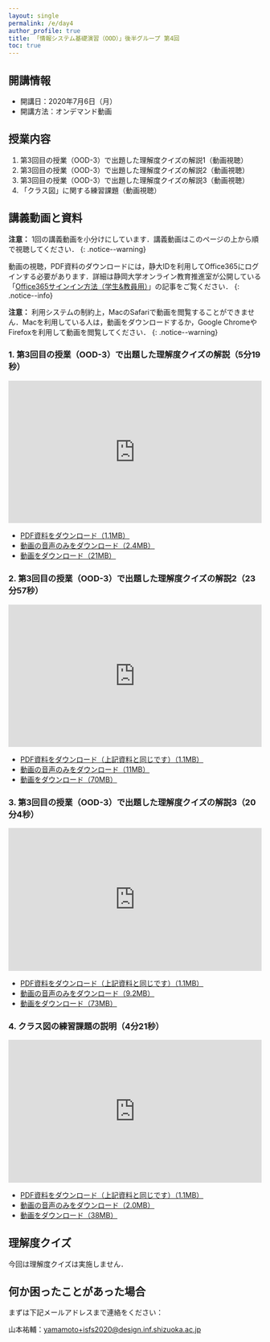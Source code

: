 ```yaml
---
layout: single
permalink: /e/day4
author_profile: true
title: 「情報システム基礎演習（OOD）」後半グループ 第4回
toc: true
---
```


## 開講情報

* 開講日：2020年7月6日（月）
* 開講方法：オンデマンド動画


## 授業内容

1. 第3回目の授業（OOD-3）で出題した理解度クイズの解説1（動画視聴）
2. 第3回目の授業（OOD-3）で出題した理解度クイズの解説2（動画視聴）
3. 第3回目の授業（OOD-3）で出題した理解度クイズの解説3（動画視聴）
4. 「クラス図」に関する練習課題（動画視聴）


## 講義動画と資料
**注意：** 1回の講義動画を小分けにしています．講義動画はこのページの上から順で視聴してください．
{: .notice--warning}

動画の視聴，PDF資料のダウンロードには，静大IDを利用してOffice365にログインする必要があります．詳細は静岡大学オンライン教育推進室が公開している「[Office365サインイン方法（学生&教員用）](https://wwp.shizuoka.ac.jp/online-education/office365%e3%82%b5%e3%82%a4%e3%83%b3%e3%82%a4%e3%83%b3%ef%bc%86-ms-stream%e8%a6%96%e8%81%b4%e6%96%b9%e6%b3%95%ef%bc%88%e5%ad%a6%e7%94%9f%e6%95%99%e5%93%a1%e7%94%a8%ef%bc%89/)」の記事をご覧ください．
{: .notice--info}

**注意：** 利用システムの制約上，MacのSafariで動画を閲覧することができません．Macを利用している人は，動画をダウンロードするか，Google ChromeやFirefoxを利用して動画を閲覧してください．
{: .notice--warning}


### 1. 第3回目の授業（OOD-3）で出題した理解度クイズの解説（5分19秒）

<div style='max-width: 640px'><div style='position: relative; padding-bottom: 56.25%; height: 0; overflow: hidden;'><iframe width="640" height="360" src="https://web.microsoftstream.com/embed/video/b0f5c6c6-8746-4424-8002-238797773f8f?autoplay=false&amp;showinfo=false" allowfullscreen style="border:none; position: absolute; top: 0; left: 0; right: 0; bottom: 0; height: 100%; max-width: 100%;"></iframe></div></div>

* [PDF資料をダウンロード（1.1MB）](https://scii-my.sharepoint.com/:b:/g/personal/yusuke_yamamoto_cii_shizuoka_ac_jp/EXDGAWWm4B9AhKrsBCL4nEoBvDZhkqZN_CxX_cVlta9h7A?e=vAL3dN)
* [動画の音声のみをダウンロード（2.4MB）](https://scii-my.sharepoint.com/:u:/g/personal/yusuke_yamamoto_cii_shizuoka_ac_jp/EZ3xXqtSoddJoSC41A_MjjIBlintWhzL8supvY0Wd-54cA?e=S8PPQU)
* [動画をダウンロード（21MB）](https://scii-my.sharepoint.com/:v:/g/personal/yusuke_yamamoto_cii_shizuoka_ac_jp/EbULYsCOABtOg0Ng-GjWhpkBUTPUlGsL4Q8-NIiuvz_Xeg?e=un4D9K)


### 2. 第3回目の授業（OOD-3）で出題した理解度クイズの解説2（23分57秒）

<div style='max-width: 640px'><div style='position: relative; padding-bottom: 56.25%; height: 0; overflow: hidden;'><iframe width="640" height="360" src="https://web.microsoftstream.com/embed/video/344fa9fc-d798-4472-b977-663f9df0313c?autoplay=false&amp;showinfo=false" allowfullscreen style="border:none; position: absolute; top: 0; left: 0; right: 0; bottom: 0; height: 100%; max-width: 100%;"></iframe></div></div>

* [PDF資料をダウンロード（上記資料と同じです）（1.1MB）](https://scii-my.sharepoint.com/:b:/g/personal/yusuke_yamamoto_cii_shizuoka_ac_jp/EXDGAWWm4B9AhKrsBCL4nEoBvDZhkqZN_CxX_cVlta9h7A?e=vAL3dN)
* [動画の音声のみをダウンロード（11MB）](https://scii-my.sharepoint.com/:u:/g/personal/yusuke_yamamoto_cii_shizuoka_ac_jp/EYKh2vJ4-5BNnhl_eJHc_RIBG_PEDx8oxa2gGaid4_zuVQ?e=6smfyo)
* [動画をダウンロード（70MB）](https://scii-my.sharepoint.com/:v:/g/personal/yusuke_yamamoto_cii_shizuoka_ac_jp/EfZVlvZ2kqhLuF5QO90X3a8BnDOwh_Juyg1pRaxRsq0VXw?e=1TkSgB)



### 3. 第3回目の授業（OOD-3）で出題した理解度クイズの解説3（20分4秒）

<div style='max-width: 640px'><div style='position: relative; padding-bottom: 56.25%; height: 0; overflow: hidden;'><iframe width="640" height="360" src="https://web.microsoftstream.com/embed/video/be385447-d9cd-46f8-856c-1af5aefe918b?autoplay=false&amp;showinfo=false" allowfullscreen style="border:none; position: absolute; top: 0; left: 0; right: 0; bottom: 0; height: 100%; max-width: 100%;"></iframe></div></div>

* [PDF資料をダウンロード（上記資料と同じです）（1.1MB）](https://scii-my.sharepoint.com/:b:/g/personal/yusuke_yamamoto_cii_shizuoka_ac_jp/EXDGAWWm4B9AhKrsBCL4nEoBvDZhkqZN_CxX_cVlta9h7A?e=vAL3dN)
* [動画の音声のみをダウンロード（9.2MB）](https://scii-my.sharepoint.com/:u:/g/personal/yusuke_yamamoto_cii_shizuoka_ac_jp/EewFw5XdMvhCv57kJVUVqmwBXaXdVWiAlPzN_ngr6UWlsQ?e=s3nGRJ)
* [動画をダウンロード（73MB）](https://scii-my.sharepoint.com/:v:/g/personal/yusuke_yamamoto_cii_shizuoka_ac_jp/Ea36tt3dqZpEpdpW6JATcSIB5to3g4p63wLX_m0E4X9Ktw?e=2OjJri)


### 4. クラス図の練習課題の説明（4分21秒）

<div style='max-width: 640px'><div style='position: relative; padding-bottom: 56.25%; height: 0; overflow: hidden;'><iframe width="640" height="360" src="https://web.microsoftstream.com/embed/video/72916b6d-0345-4d7c-a556-daab09ee3d67?autoplay=false&amp;showinfo=false" allowfullscreen style="border:none; position: absolute; top: 0; left: 0; right: 0; bottom: 0; height: 100%; max-width: 100%;"></iframe></div></div>

* [PDF資料をダウンロード（上記資料と同じです）（1.1MB）](https://scii-my.sharepoint.com/:b:/g/personal/yusuke_yamamoto_cii_shizuoka_ac_jp/EXDGAWWm4B9AhKrsBCL4nEoBvDZhkqZN_CxX_cVlta9h7A?e=vAL3dN)
* [動画の音声のみをダウンロード（2.0MB）](https://scii-my.sharepoint.com/:u:/g/personal/yusuke_yamamoto_cii_shizuoka_ac_jp/EfEFSZT3DAdDttLAG-4HrmgBZHKOFkHRQn4RLqpNjwptjg?e=53baaI)
* [動画をダウンロード（38MB）](https://scii-my.sharepoint.com/:v:/g/personal/yusuke_yamamoto_cii_shizuoka_ac_jp/EWWHMIHoHDxLpvvTnSFpMzoBRqwbMzHjtZLhRvEFAgQGXw?e=V0BYTt)


## 理解度クイズ

今回は理解度クイズは実施しません．


## 何か困ったことがあった場合
まずは下記メールアドレスまで連絡をください：

山本祐輔：yamamoto+isfs2020@design.inf.shizuoka.ac.jp


